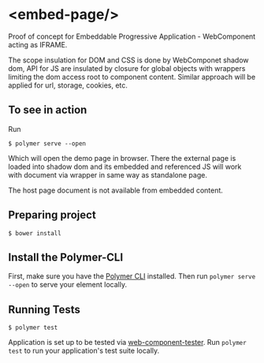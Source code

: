 # \<embed-page/\>
Proof of concept for Embeddable Progressive Application - WebComponent acting as IFRAME.

The scope insulation for DOM and CSS is done by WebComponet shadow dom, API for JS 
are insulated by closure for global objects with wrappers limiting the dom access root 
to component content. Similar approach will be applied for url, storage, cookies, etc. 


## To see in action 
Run
```
$ polymer serve --open
```
Which will open the demo page in browser. 
There the external page is loaded into shadow dom and its embedded and referenced JS
will work with document via wrapper in same way as standalone page. 

The host page document is not available from embedded content. 


## Preparing project
```
$ bower install
```
## Install the Polymer-CLI

First, make sure you have the [Polymer CLI](https://www.npmjs.com/package/polymer-cli) installed. 
Then run `polymer serve --open` to serve your element locally.



## Running Tests

```
$ polymer test
```

Application is set up to be tested via 
[web-component-tester](https://github.com/Polymer/web-component-tester). 
Run `polymer test` to run your application's test suite locally.
